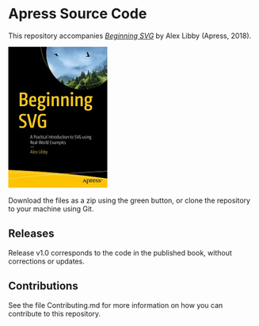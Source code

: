 # Apress Source Code

This repository accompanies [*Beginning SVG*](http://www.apress.com/9781484237595) by Alex Libby (Apress, 2018).

[comment]: #cover
![Cover image](9781484237595.jpg)

Download the files as a zip using the green button, or clone the repository to your machine using Git.

## Releases

Release v1.0 corresponds to the code in the published book, without corrections or updates.

## Contributions

See the file Contributing.md for more information on how you can contribute to this repository.
